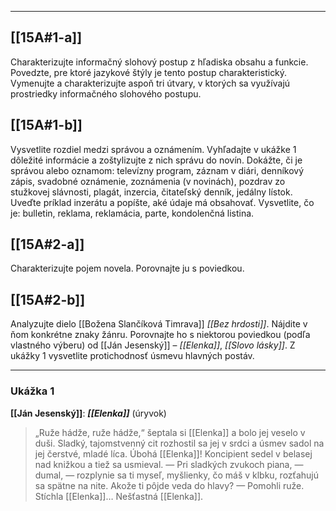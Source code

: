
---

## [[15A#1-a]]
Charakterizujte informačný slohový postup z hľadiska obsahu a funkcie.
Povedzte, pre ktoré jazykové štýly je tento postup charakteristický. Vymenujte
a charakterizujte aspoň tri útvary, v ktorých sa využívajú prostriedky
informačného slohového postupu.

## [[15A#1-b]]
Vysvetlite rozdiel medzi správou a oznámením. Vyhľadajte v ukážke 1 dôležité informácie a zoštylizujte z nich správu do novín. Dokážte, či je správou alebo oznamom: televízny program, záznam v diári, denníkový zápis, svadobné oznámenie, zoznámenia (v novinách), pozdrav zo stužkovej slávnosti, plagát, inzercia, čitateľský denník, jedálny lístok. Uveďte príklad inzerátu a popíšte, aké údaje má obsahovať. Vysvetlite, čo je: bulletin, reklama, reklamácia, parte, kondolenčná listina.

## [[15A#2-a]]
Charakterizujte pojem novela. Porovnajte ju s poviedkou.

## [[15A#2-b]]
Analyzujte dielo [[Božena Slančíková Timrava]] *[[Bez hrdosti]]*. Nájdite v ňom konkrétne znaky žánru.
Porovnajte ho s niektorou poviedkou (podľa vlastného výberu) od [[Ján Jesenský]] –
*[[Elenka]]*, *[[Slovo lásky]]*. Z ukážky 1 vysvetlite protichodnosť úsmevu hlavných postáv.

---

### Ukážka 1
**[[Ján Jesenský]]**: ***[[Elenka]]*** (úryvok)

> „Ruže hádže, ruže hádže,“ šeptala si [[Elenka]] a bolo jej veselo v duši. Sladký, tajomstvenný cit rozhostil sa jej v srdci a úsmev sadol na jej čerstvé, mladé líca.
> Úbohá [[Elenka]]!
> Koncipient sedel v belasej nad knižkou a tiež sa usmieval. — Pri sladkých zvukoch piana, — dumal, — rozplynie sa ti myseľ, myšlienky, čo máš v klbku, rozťahujú sa spätne na nite. Akože ti pôjde veda do hlavy? — Pomohli ruže. Stíchla [[Elenka]]… Nešťastná [[Elenka]].